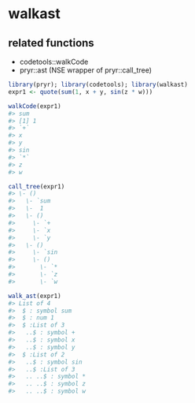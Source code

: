 walkast
=======

related functions
-----------------

-   codetools::walkCode
-   pryr::ast (NSE wrapper of pryr::call\_tree)

``` r
library(pryr); library(codetools); library(walkast)
expr1 <- quote(sum(1, x + y, sin(z * w)))

walkCode(expr1)
#> sum
#> [1] 1
#> `+`
#> x
#> y
#> sin
#> `*`
#> z
#> w

call_tree(expr1)
#> \- ()
#>   \- `sum
#>   \-  1
#>   \- ()
#>     \- `+
#>     \- `x
#>     \- `y
#>   \- ()
#>     \- `sin
#>     \- ()
#>       \- `*
#>       \- `z
#>       \- `w

walk_ast(expr1)
#> List of 4
#>  $ : symbol sum
#>  $ : num 1
#>  $ :List of 3
#>   ..$ : symbol +
#>   ..$ : symbol x
#>   ..$ : symbol y
#>  $ :List of 2
#>   ..$ : symbol sin
#>   ..$ :List of 3
#>   .. ..$ : symbol *
#>   .. ..$ : symbol z
#>   .. ..$ : symbol w
```
